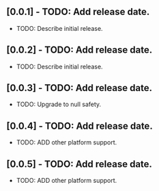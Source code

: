 ## [0.0.1] - TODO: Add release date.

* TODO: Describe initial release.

## [0.0.2] - TODO: Add release date.

* TODO: Describe initial release.

## [0.0.3] - TODO: Add release date.

* TODO: Upgrade to null safety.

## [0.0.4] - TODO: Add release date.

* TODO: ADD other platform support.

## [0.0.5] - TODO: Add release date.

* TODO: ADD other platform support.
